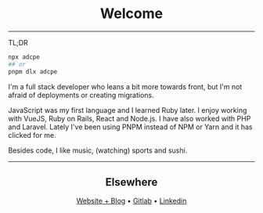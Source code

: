 <h1 align='center'>Welcome</h3>

---

TL;DR

```bash
npx adcpe
## or
pnpm dlx adcpe
```

I'm a full stack developer who leans a bit more towards front, but I'm not afraid of deployments or creating migrations.

JavaScript was my first language and I learned Ruby later. I enjoy working with VueJS, Ruby on Rails, React and Node.js. I have also worked with PHP and Laravel. Lately I've been using PNPM instead of NPM or Yarn and it has clicked for me.

Besides code, I like music, (watching) sports and sushi.

---

<h2 align='center'>Elsewhere</h2>

<p align="center">
  <a href="https://adc.pe">Website + Blog</a> •
  <a href="https://gitlab.com/adcpe/">Gitlab</a> •
  <a href="https://www.linkedin.com/in/adcpe/">Linkedin</a>
</p>
